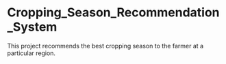 # Cropping_Season_Recommendation_System
This project recommends the best cropping season to the farmer at a particular region.
